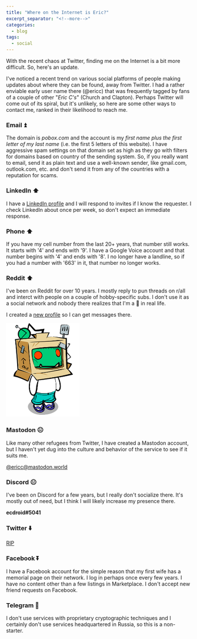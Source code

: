 ```yaml
---
title: "Where on the Internet is Eric?"
excerpt_separator: "<!--more-->"
categories:
  - blog
tags: 
  - social
---
```


With the recent chaos at Twitter, finding me on the Internet is a bit more difficult. So, here's an update.

<!--more-->

I've noticed a recent trend on various social platforms of people making updates about where they can be found, away from Twitter. I had a rather enviable early user name there (@ericc) that was frequently tagged by fans of a couple of other "*Eric C's*" (Church and Clapton). Perhaps Twitter will come out of its spiral, but it's unlikely, so here are some other ways to contact me, ranked in their likelihood to reach me.

### Email :arrow_double_up:

The domain is *pobox.com* and the account is my *first name plus the first letter of my last name* (i.e. the first 5 letters of this website). I have aggressive spam settings on that domain set as high as they go with filters for domains based on country of the sending system. So, if you really want to email, send it as plain text and use a well-known sender, like gmail.com, outlook.com, etc. and don't send it from any of the countries with a reputation for scams.

### LinkedIn :arrow_up:

I have a [LinkedIn profile](https://www.linkedin.com/in/ericcloninger/) and I will respond to invites if I know the requester. I check LinkedIn about once per week, so don't expect an immediate response.

### Phone :arrow_up:

If you have my cell number from the last 20+ years, that number still works. It starts with '4' and ends with '9'. I have a Google Voice account and that number begins with '4' and ends with '8'. I no longer have a landline, so if you had a number with '663' in it, that number no longer works.

### Reddit :arrow_up:

I've been on Reddit for over 10 years. I mostly reply to pun threads on r/all and interct with people on a couple of hobby-specific subs. I don't use it as a social network and nobody there realizes that I'm a :dog: in real life.

I created a [new profile](https://www.reddit.com/user/Eriquay) so I can get messages there.

<img src="/assets/images/eriquay-snoo.png" alt="drawing" width="200"/>

### Mastodon :neutral_face:

Like many other refugees from Twitter, I have created a Mastodon account, but I haven't yet dug into the culture and behavior of the service to see if it suits me.

[@ericc@mastodon.world](https://mastodon.world/@ericc)

### Discord :neutral_face:

I've been on Discord for a few years, but I really don't socialize there. It's mostly out of need, but I think I will likely increase my presence there.

**ecdroid#5041**

### Twitter :arrow_down:

[RIP](https://twitter.com/ericc)

### Facebook :arrow_double_down:

I have a Facebook account for the simple reason that my first wife has a memorial page on their network. I log in perhaps once every few years. I have no content other than a few listings in Marketplace. I don't accept new friend requests on Facebook.

### Telegram :no_entry_sign:

I don't use services with proprietary cryptographic techniques and I certainly don't use services headquartered in Russia, so this is a non-starter.